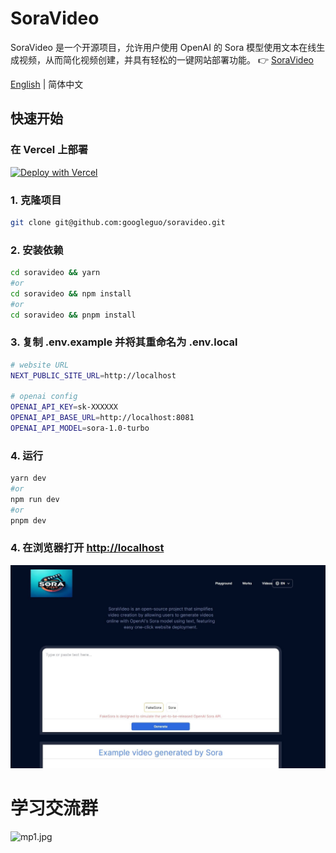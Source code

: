 # SoraVideo
SoraVideo 是一个开源项目，允许用户使用 OpenAI 的 Sora 模型使用文本在线生成视频，从而简化视频创建，并具有轻松的一键网站部署功能。
👉 [SoraVideo](https://www.soravideo.ltd)

[English](https://github.com/googleguo/soravideo/blob/main/README.md) | 简体中文 



## 快速开始

### 在 Vercel 上部署
[![Deploy with Vercel](https://vercel.com/button)](https://vercel.com/new/clone?repository-url=https%3A%2F%2Fgithub.com%2Fgoogleguo%2Fsoravideo&project-name=soravideo&repository-name=soravideo&external-id=https%3A%2F%2Fgithub.com%2Fgoogleguo%2Fsoravideo%2Ftree%2Fmain)

### 1. 克隆项目

```bash
git clone git@github.com:googleguo/soravideo.git
```

### 2. 安装依赖

```bash
cd soravideo && yarn
#or
cd soravideo && npm install
#or
cd soravideo && pnpm install
```

### 3. 复制 .env.example 并将其重命名为 .env.local

```bash
# website URL
NEXT_PUBLIC_SITE_URL=http://localhost

# openai config
OPENAI_API_KEY=sk-XXXXXX
OPENAI_API_BASE_URL=http://localhost:8081
OPENAI_API_MODEL=sora-1.0-turbo
```

### 4. 运行

```bash
yarn dev
#or
npm run dev
#or
pnpm dev
```

### 4. 在浏览器打开 [http://localhost](http://localhost)
![success_deploy.jpg](/public/success_deploy.jpg)


# 学习交流群
![mp1.jpg](https://www.51cy.top/chat/customer/mp1.jpg)

